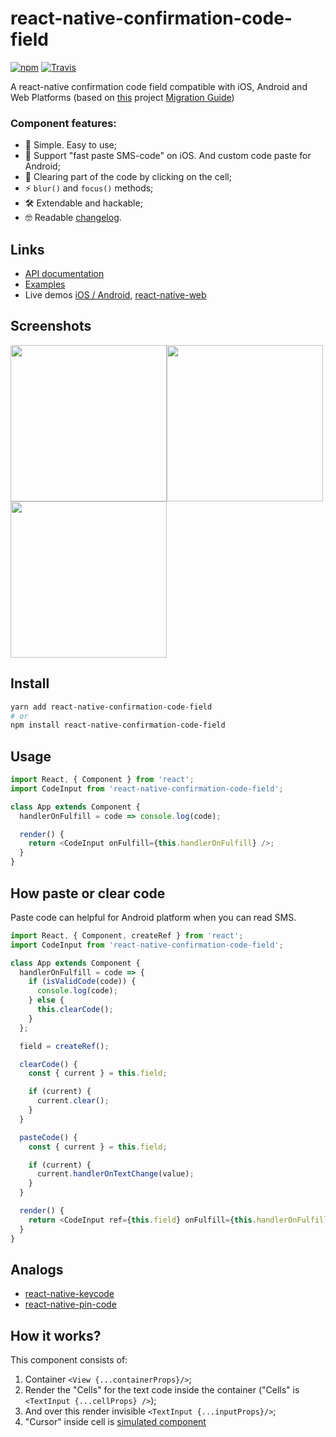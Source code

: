 # react-native-confirmation-code-field

[![npm](https://img.shields.io/npm/v/react-native-confirmation-code-field.svg)](https://www.npmjs.com/package/react-native-confirmation-code-field)
[![Travis](https://img.shields.io/travis/retyui/react-native-confirmation-code-field.svg?label=unix)](https://travis-ci.org/retyui/react-native-confirmation-code-field)

A react-native confirmation code field compatible with iOS, Android and Web Platforms (based on [this](https://github.com/ttdung11t2/react-native-confirmation-code-input) project [Migration Guide](docs/migration.md))

### Component features:

- 🔮 Simple. Easy to use;
- 🍎 Support "fast paste SMS-code" on iOS. And custom code paste for Android;
- 🚮 Clearing part of the code by clicking on the cell;
- ⚡ `blur()` and `focus()` methods;
- 🛠 Extendable and hackable;
- 🤓 Readable [changelog](CHANGELOG.md).

## Links

- [API documentation](docs/API.md)
- [Examples](examples/src/realDemo)
- Live demos [iOS / Android](https://snack.expo.io/@retyui/demo-for-react-native-confirmation-code-field), [react-native-web](https://react-native-confirmation-code-field.netlify.com/)

## Screenshots

<a href="https://github.com/retyui/react-native-confirmation-code-field/tree/master/examples/src/realDemo/AnimatedExample"><img width="250" src="https://raw.githubusercontent.com/retyui/react-native-confirmation-code-field/master/docs/img/animated.gif"/></a><a href="https://github.com/retyui/react-native-confirmation-code-field/tree/master/examples/src/realDemo/RedExample"><img width="250" src="https://raw.githubusercontent.com/retyui/react-native-confirmation-code-field/master/docs/img/red.gif"/></a><a href="https://github.com/retyui/react-native-confirmation-code-field/tree/master/examples/src/realDemo/DarkExample"><img width="250" src="https://raw.githubusercontent.com/retyui/react-native-confirmation-code-field/master/docs/img/dark.gif"/></a>

## Install

```sh
yarn add react-native-confirmation-code-field
# or
npm install react-native-confirmation-code-field
```

## Usage

```js
import React, { Component } from 'react';
import CodeInput from 'react-native-confirmation-code-field';

class App extends Component {
  handlerOnFulfill = code => console.log(code);

  render() {
    return <CodeInput onFulfill={this.handlerOnFulfill} />;
  }
}
```

## How paste or clear code

Paste code can helpful for Android platform when you can read SMS.

```js
import React, { Component, createRef } from 'react';
import CodeInput from 'react-native-confirmation-code-field';

class App extends Component {
  handlerOnFulfill = code => {
    if (isValidCode(code)) {
      console.log(code);
    } else {
      this.clearCode();
    }
  };

  field = createRef();

  clearCode() {
    const { current } = this.field;

    if (current) {
      current.clear();
    }
  }

  pasteCode() {
    const { current } = this.field;

    if (current) {
      current.handlerOnTextChange(value);
    }
  }

  render() {
    return <CodeInput ref={this.field} onFulfill={this.handlerOnFulfill} />;
  }
}
```

## Analogs

- [react-native-keycode](https://github.com/leanmotherfuckers/react-native-keycode)
- [react-native-pin-code](https://github.com/gkueny/react-native-pin-code)

## How it works?

This component consists of:

1. Container `<View {...containerProps}/>`;
2. Render the "Cells" for the text code inside the container ("Cells" is `<TextInput {...cellProps} />`);
3. And over this render invisible `<TextInput {...inputProps}/>`;
4. "Cursor" inside cell is [simulated component](src/components/Cursor.js)
